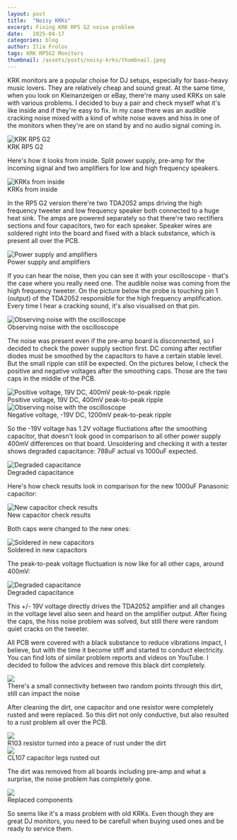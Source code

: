 ```yaml
---
layout: post
title:  "Noisy KRKs"
excerpt: Fixing KRK RP5 G2 noise problem
date:   2025-04-17
categories: blog
author: Ilia Frolov
tags: KRK RP5G2 Monitors
thumbnail: /assets/posts/noisy-krks/thumbnail.jpeg
---
```


KRK monitors are a popular choise for DJ setups, especially for bass-heavy music lovers. They are relatively cheap and sound great. At the same time, when you look on Kleinanzeigen or eBay, there're many used KRKs on sale with various problems. I decided to buy a pair and check myself what it's like inside and if they're easy to fix. In my case there was an audible cracking noise mixed with a kind of white noise waves and hiss in one of the monitors when they're are on stand by and no audio signal coming in.

<div class="blogPostImage">
<img src="/assets/posts/noisy-krks/krk-rp5-g2.jpeg" alt="KRK RP5 G2"/>
<div class="blogPostImageTitle">KRK RP5 G2</div>
</div>

Here's how it looks from inside. Split power supply, pre-amp for the incoming signal and two amplifiers for low and high frequency speakers.

<div class="blogPostImage">
<img src="/assets/posts/noisy-krks/inside-the-monitor.jpeg" alt="KRKs from inside"/>
<div class="blogPostImageTitle">KRKs from inside</div>
</div>

In the RP5 G2 version there're two TDA2052 amps driving the high frequency tweeter and low frequency speaker both connected to a huge heat sink. The amps are powered separately so that there're two rectifiers sections and four capacitors, two for each speaker. Speaker wires are soldered right into the board and fixed with a black substance, which is present all over the PCB.

<div class="blogPostImage">
<img src="/assets/posts/noisy-krks/power-and-amp-board-old-caps.jpeg" alt="Power supply and amplifiers"/>
<div class="blogPostImageTitle">Power supply and amplifiers</div>
</div>

If you can hear the noise, then you can see it with your oscilloscope - that's the case where you really need one. The audible noise was coming from the high frequency tweeter. On the picture below the probe is touching pin 1 (output) of the TDA2052 responsible for the high frequency amplification. Every time I hear a cracking sound, it's also visualised on that pin. 

<div class="blogPostImage">
<img src="/assets/posts/noisy-krks/noise-with-the-osci.jpeg" alt="Observing noise with the oscilloscope"/>
<div class="blogPostImageTitle">Observing noise with the oscilloscope</div>
</div>

The noise was present even if the pre-amp board is disconnected, so I decided to check the power supply section first. DC coming after rectifier diodes must be smoothed by the capacitors to have a certain stable level. But the small ripple can still be expected. On the pictures below, I check the positive and negative voltages after the smoothing caps. Those are the two caps in the middle of the PCB.

<div class="blogPostImage">
<img src="/assets/posts/noisy-krks/capacitor-positive-good-smoothing-p2p.jpeg" alt="Positive voltage, 19V DC, 400mV peak-to-peak ripple"/>
<div class="blogPostImageTitle">Positive voltage, 19V DC, 400mV peak-to-peak ripple</div>
</div>

<div class="blogPostImage">
<img src="/assets/posts/noisy-krks/capacitor-negative-bad-smoothing-p2p.jpeg" alt="Observing noise with the oscilloscope"/>
<div class="blogPostImageTitle">Negative voltage, -19V DC, 1200mV peak-to-peak ripple</div>
</div>

So the -19V voltage has 1.2V voltage fluctiations after the smoothing capacitor, that doesn't look good in comparison to all other power supply 400mV differences on that board. Unsoldering and checking it with a tester shows degraded capacitance: 788uF actual vs 1000uF expected. 

<div class="blogPostImage">
<img src="/assets/posts/noisy-krks/bad-capacitor-check.jpeg" alt="Degraded capacitance"/>
<div class="blogPostImageTitle">Degraded capacitance</div>
</div>

Here's how check results look in comparison for the new 1000uF Panasonic capacitor:

<div class="blogPostImage">
<img src="/assets/posts/noisy-krks/new-capacitor-check.jpeg" alt="New capacitor check results"/>
<div class="blogPostImageTitle">New capacitor check results</div>
</div>

Both caps were changed to the new ones:

<div class="blogPostImage">
<img src="/assets/posts/noisy-krks/power-and-amp-board-new-caps.jpeg" alt="Soldered in new capacitors"/>
<div class="blogPostImageTitle">Soldered in new capacitors</div>
</div>

The peak-to-peak voltage fluctuation is now like for all other caps, around 400mV:

<div class="blogPostImage">
<img src="/assets/posts/noisy-krks/new-capacitor-negative-good-smoothing-p2p.jpeg" alt="Degraded capacitance"/>
<div class="blogPostImageTitle">Degraded capacitance</div>
</div>

This +/- 19V voltage directly drives the TDA2052 amplifier and all changes in the voltage level also seen and heard on the amplifier output. After fixing the caps, the hiss noise problem was solved, but still there were random quiet cracks on the tweeter.

All PCB were covered with a black substance to reduce vibrations impact, I believe, but with the time it become stiff and started to conduct electricity. You can find lots of similar problem reports and videos on YouTube. I decided to follow the advices and remove this black dirt completely. 

<div class="blogPostImage">
<img src="/assets/posts/noisy-krks/dirt-connectivity-1.jpeg" />
<div class="blogPostImageTitle">There's a small connectivity between two random points through this dirt, still can impact the noise</div>
</div>

After cleaning the dirt, one capacitor and one resistor were completely rusted and were replaced. So this dirt not only conductive, but also resulted to a rust problem all over the PCB.

<div class="blogPostImage">
<img src="/assets/posts/noisy-krks/dirty-pcb-1.jpeg" />
<div class="blogPostImageTitle">R103 resistor turned into a peace of rust under the dirt</div>
</div>

<div class="blogPostImage">
<img src="/assets/posts/noisy-krks/dirty-pcb-2.jpeg" />
<div class="blogPostImageTitle">CL107 capacitor legs rusted out</div>
</div>

The dirt was removed from all boards including pre-amp and what a surprise, the noise problem has completely gone. 

<div class="blogPostImage">
<img src="/assets/posts/noisy-krks/replaced-components.jpeg" />
<div class="blogPostImageTitle">Replaced components</div>
</div>

So seems like it's a mass problem with old KRKs. Even though they are great DJ monitors, you need to be carefull when buying used ones and be ready to service them.